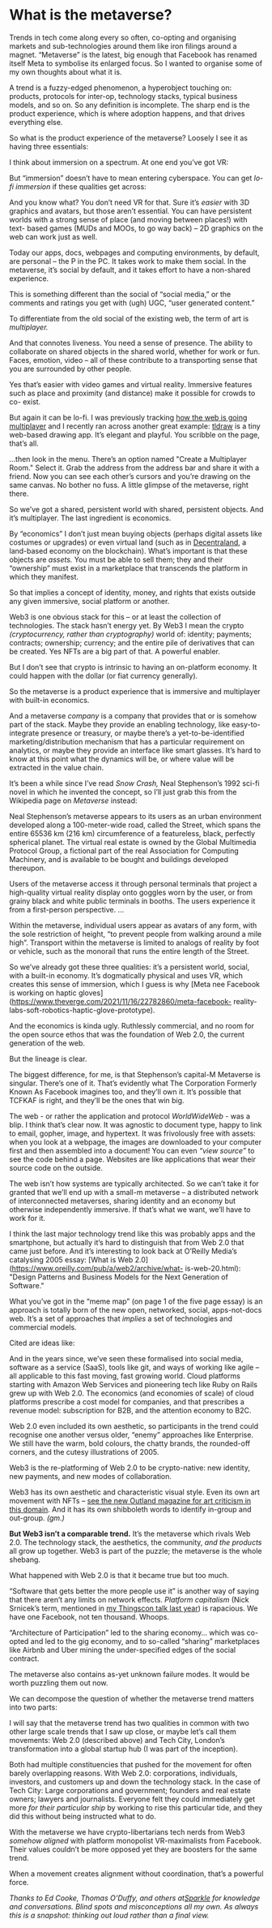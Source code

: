 # What is the metaverse?

Trends in tech come along every so often, co-opting and organising markets and
sub-technologies around them like iron filings around a magnet. “Metaverse” is
the latest, big enough that Facebook has renamed itself Meta to symbolise its
enlarged focus. So I wanted to organise some of my own thoughts about what it
is.

A trend is a fuzzy-edged phenomenon, a hyperobject touching on: products,
protocols for inter-op, technology stacks, typical business models, and so on.
So any definition is incomplete. The sharp end is the product experience,
which is where adoption happens, and that drives everything else.

So what is the product experience of the metaverse? Loosely I see it as having
three essentials:

I think about immersion on a spectrum. At one end you’ve got VR:

But “immersion” doesn’t have to mean entering cyberspace. You can get _lo-fi
immersion_ if these qualities get across:

And you know what? You don’t need VR for that. Sure it’s _easier_ with 3D
graphics and avatars, but those aren’t essential. You can have persistent
worlds with a strong sense of place (and moving between places!) with text-
based games (MUDs and MOOs, to go way back) – 2D graphics on the web can work
just as well.

Today our apps, docs, webpages and computing environments, by default, are
personal – the P in the PC. It takes work to make them social. In the
metaverse, it’s social by default, and it takes effort to have a non-shared
experience.

This is something different than the social of “social media,” or the comments
and ratings you get with (ugh) UGC, “user generated content.”

To differentiate from the old social of the existing web, the term of art is
_multiplayer._

And that connotes liveness. You need a sense of presence. The ability to
collaborate on shared objects in the shared world, whether for work or fun.
Faces, emotion, video – all of these contribute to a transporting sense that
you are surrounded by other people.

Yes that’s easier with video games and virtual reality. Immersive features
such as place and proximity (and distance) make it possible for crowds to co-
exist.

But again it can be lo-fi. I was previously tracking [how the web is going
multiplayer](/home/2021/09/27/multiplayer) and I recently ran across another
great example: [tldraw](https://www.tldraw.com) is a tiny web-based drawing
app. It’s elegant and playful. You scribble on the page, that’s all.

…then look in the menu. There’s an option named "Create a Multiplayer Room."
Select it. Grab the address from the address bar and share it with a friend.
Now you can see each other’s cursors and you’re drawing on the same canvas. No
bother no fuss. A little glimpse of the metaverse, right there.

So we’ve got a shared, persistent world with shared, persistent objects. And
it’s multiplayer. The last ingredient is economics.

By “economics” I don’t just mean buying objects (perhaps digital assets like
costumes or upgrades) or even virtual land (such as in
[Decentraland](https://decentraland.org), a land-based economy on the
blockchain). What’s important is that these objects are _assets._ You must be
able to sell them; they and their “ownership” must exist in a marketplace that
transcends the platform in which they manifest.

So that implies a concept of identity, money, and rights that exists outside
any given immersive, social platform or another.

Web3 is one obvious stack for this – or at least the collection of
technologies. The stack hasn’t energy yet. By Web3 I mean the crypto
_(cryptocurrency, rather than cryptography)_ world of: identity; payments;
contracts; ownership; currency; and the entire pile of derivatives that can be
created. Yes NFTs are a big part of that. A powerful enabler.

But I don’t see that crypto is intrinsic to having an on-platform economy. It
could happen with the dollar (or fiat currency generally).

So the metaverse is a product experience that is immersive and multiplayer
with built-in economics.

And a metaverse _company_ is a company that provides that or is somehow part
of the stack. Maybe they provide an enabling technology, like easy-to-
integrate presence or treasury, or maybe there’s a yet-to-be-identified
marketing/distribution mechanism that has a particular requirement on
analytics, or maybe they provide an interface like smart glasses. It’s hard to
know at this point what the dynamics will be, or where value will be extracted
in the value chain.

It’s been a while since I’ve read _Snow Crash,_ Neal Stephenson’s 1992 sci-fi
novel in which he invented the concept, so I’ll just grab this from the
Wikipedia page on _Metaverse_ instead:

Neal Stephenson’s metaverse appears to its users as an urban environment
developed along a 100-meter-wide road, called the Street, which spans the
entire 65536 km (216 km) circumference of a featureless, black, perfectly
spherical planet. The virtual real estate is owned by the Global Multimedia
Protocol Group, a fictional part of the real Association for Computing
Machinery, and is available to be bought and buildings developed thereupon.

Users of the metaverse access it through personal terminals that project a
high-quality virtual reality display onto goggles worn by the user, or from
grainy black and white public terminals in booths. The users experience it
from a first-person perspective. …

Within the metaverse, individual users appear as avatars of any form, with the
sole restriction of height, “to prevent people from walking around a mile
high”. Transport within the metaverse is limited to analogs of reality by foot
or vehicle, such as the monorail that runs the entire length of the Street.

So we’ve already got these three qualities: it’s a persistent world, social,
with a built-in economy. It’s dogmatically physical and uses VR, which creates
this sense of immersion, which I guess is why [Meta nee Facebook is working on
haptic gloves](https://www.theverge.com/2021/11/16/22782860/meta-facebook-
reality-labs-soft-robotics-haptic-glove-prototype).

And the economics is kinda ugly. Ruthlessly commercial, and no room for the
open source ethos that was the foundation of Web 2.0, the current generation
of the web.

But the lineage is clear.

The biggest difference, for me, is that Stephenson’s capital-M Metaverse is
singular. There’s one of it. That’s evidently what The Corporation Formerly
Known As Facebook imagines too, and they’ll own it. It’s possible that TCFKAF
is right, and they’ll be the ones that win big.

The web - or rather the application and protocol _WorldWideWeb_ \- was a blip.
I think that’s clear now. It was agnostic to document type, happy to link to
email, gopher, image, and hypertext. It was frivolously free with assets: when
you look at a webpage, the images are downloaded to your computer first and
then assembled into a document! You can even _“view source”_ to see the code
behind a page. Websites are like applications that wear their source code on
the outside.

The web isn’t how systems are typically architected. So we can’t take it for
granted that we’ll end up with a small-m metaverse – a distributed network of
interconnected metaverses, sharing identity and an economy but otherwise
independently immersive. If that’s what we want, we’ll have to work for it.

I think the last major technology trend like this was probably apps and the
smartphone, but actually it’s hard to distinguish that from Web 2.0 that came
just before. And it’s interesting to look back at O’Reilly Media’s catalysing
2005 essay: [What is Web 2.0](https://www.oreilly.com/pub/a/web2/archive/what-
is-web-20.html): "Design Patterns and Business Models for the Next Generation
of Software."

What you’ve got in the “meme map” (on page 1 of the five page essay) is an
approach is totally born of the new open, networked, social, apps-not-docs
web. It’s a set of approaches that _implies_ a set of technologies and
commercial models.

Cited are ideas like:

And in the years since, we’ve seen these formalised into social media,
software as a service (SaaS), tools like git, and ways of working like agile –
all applicable to this fast moving, fast growing world. Cloud platforms
starting with Amazon Web Services and pioneering tech like Ruby on Rails grew
up with Web 2.0. The economics (and economies of scale) of cloud platforms
prescribe a cost model for companies, and that prescribes a revenue model:
subscription for B2B, and the attention economy to B2C.

Web 2.0 even included its own aesthetic, so participants in the trend could
recognise one another versus older, “enemy” approaches like Enterprise. We
still have the warm, bold colours, the chatty brands, the rounded-off corners,
and the cutesy illustrations of 2005.

Web3 is the re-platforming of Web 2.0 to be crypto-native: new identity, new
payments, and new modes of collaboration.

Web3 has its own aesthetic and characteristic visual style. Even its own art
movement with NFTs – [see the new Outland magazine for art criticism in this
domain](https://outland.art). And it has its own shibboleth words to identify
in-group and out-group. _(gm.)_

**But Web3 isn’t a comparable trend.** It’s the metaverse which rivals Web
2.0. The technology stack, the aesthetics, the community, _and the products_
all grow up together. Web3 is part of the puzzle; the metaverse is the whole
shebang.

What happened with Web 2.0 is that it became true but too much.

“Software that gets better the more people use it” is another way of saying
that there aren’t any limits on network effects. _Platform capitalism_ (Nick
Srnicek’s term, mentioned in [my Thingscon talk last
year](/home/2020/12/11/thingscon)) is rapacious. We have one Facebook, not ten
thousand. Whoops.

“Architecture of Participation” led to the sharing economy… which was co-opted
and led to the gig economy, and to so-called “sharing” marketplaces like
Airbnb and Uber mining the under-specified edges of the social contract.

The metaverse also contains as-yet unknown failure modes. It would be worth
puzzling them out now.

We can decompose the question of whether the metaverse trend matters into two
parts:

I will say that the metaverse trend has two qualities in common with two other
large scale trends that I saw up close, or maybe let’s call them movements:
Web 2.0 (described above) and Tech City, London’s transformation into a global
startup hub (I was part of the inception).

Both had multiple constituencies that pushed for the movement for often barely
overlapping reasons. With Web 2.0: corporations, individuals, investors, and
customers up and down the technology stack. In the case of Tech City: Large
corporations and government; founders and real estate owners; lawyers and
journalists. Everyone felt they could immediately get more _for their
particular ship_ by working to rise this particular tide, and they did this
without being instructed what to do.

With the metaverse we have crypto-libertarians tech nerds from Web3 _somehow
aligned_ with platform monopolist VR-maximalists from Facebook. Their values
couldn’t be more opposed yet they are boosters for the same trend.

When a movement creates alignment without coordination, that’s a powerful
force.

_Thanks to Ed Cooke, Thomas O’Duffy, and others
at[Sparkle](https://sparklespace.com) for knowledge and conversations. Blind
spots and misconceptions all my own. As always this is a snapshot: thinking
out loud rather than a final view._

